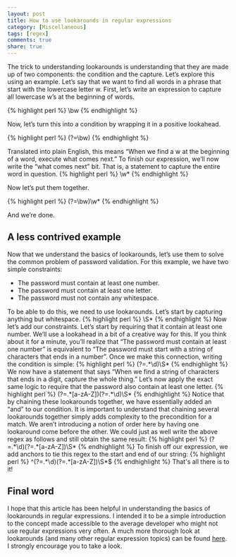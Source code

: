 ```yaml
---
layout: post
title: How to use lookarounds in regular expressions
category: [Miscellaneous]
tags: [regex]
comments: true
share: true
---
```

The trick to understanding lookarounds is understanding that they are made up of two components: the condition and the capture. Let’s explore this using an example. Let’s say that we want to find all words in a phrase that start with the lowercase letter w. First, let’s write an expression to capture all lowercase w’s at the beginning of words.

{% highlight perl %}
\bw
{% endhighlight %}

Now, let’s turn this into a condition by wrapping it in a positive lookahead.

{% highlight perl %}
(?=\bw)
{% endhighlight %}

Translated into plain English, this means “When we find a w at the beginning of a word, execute what comes next.” To finish our expression, we’ll now write the “what comes next” bit. That is, a statement to capture the entire word in question.
<a id="more"></a><a id="more-1942"></a>
{% highlight perl %}
\w*
{% endhighlight %}

Now let’s put them together.

{% highlight perl %}
(?=\bw)\w*
{% endhighlight %}

And we’re done.

## A less contrived example 

Now that we understand the basics of lookarounds, let’s use them to solve the common problem of password validation. For this example, we have two simple constraints:

<ul>
<li>The password must contain at least one number.</li>
<li>The password must contain at least one letter.</li>
<li>The password must not contain any whitespace.</li>
</ul>
To be able to do this, we need to use lookarounds. Let’s start by capturing anything but whitespace.
{% highlight perl %}
\S*
{% endhighlight %}
Now let’s add our constraints. Let’s start by requiring that it contain at least one number. We’ll use a lookahead in a bit of a creative way for this. If you think about it for a minute, you’ll realize that “The password must contain at least one number” is equivalent to “The password must start with a string of characters that ends in a number”. Once we make this connection, writing the condition is simple:
{% highlight perl %}
(?=.*\d)\S*
{% endhighlight %}
We now have a statement that says “When we find a string of characters that ends in a digit, capture the whole thing.” Let’s now apply the exact same logic to require that the password also contain at least one letter.
{% highlight perl %}
(?=.*[a-zA-Z])(?=.*\d)\S*
{% endhighlight %}
Notice that by chaining these lookarounds together, we have essentially added an “and” to our condition. It is important to understand that chaining several lookarounds together simply adds complexity to the precondition for a match. We aren’t introducing a notion of order here by having one lookaround come before the other. We could just as well write the above regex as follows and still obtain the same result:
{% highlight perl %}
(?=.*\d)(?=.*[a-zA-Z])\S*
{% endhighlight %}
To finish off our expression, we add anchors to tie this regex to the start and end of our string:
{% highlight perl %}
^(?=.*\d)(?=.*[a-zA-Z])\S*$
{% endhighlight %}
That's all there is to it!

## Final word

I hope that this article has been helpful in understanding the basics of lookarounds in regular expressions. I intended it to be a simple introduction to the concept made accessible to the average developer who might not use regular expressions very often. A much more thorough look at lookarounds (and many other regular expression topics) can be found [here](http://www.rexegg.com/regex-lookarounds.html). I strongly encourage you to take a look.

